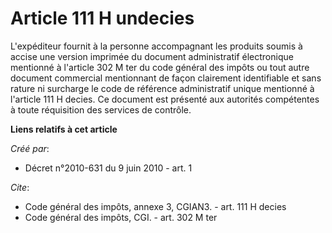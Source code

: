 # Article 111 H undecies

L'expéditeur fournit à la personne accompagnant les produits soumis à accise une version imprimée du document administratif
électronique mentionné à l'article 302 M ter du code général des impôts ou tout autre document commercial mentionnant de
façon clairement identifiable et sans rature ni surcharge le code de référence administratif unique mentionné à l'article 111
H decies. Ce document est présenté aux autorités compétentes à toute réquisition des services de contrôle.

**Liens relatifs à cet article**

_Créé par_:

  - Décret n°2010-631 du 9 juin 2010 - art. 1

_Cite_:

  - Code général des impôts, annexe 3, CGIAN3. - art. 111 H decies
  - Code général des impôts, CGI. - art. 302 M ter
